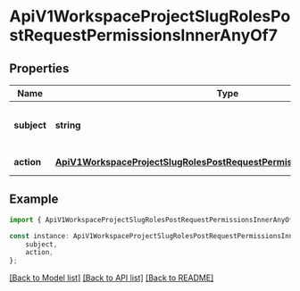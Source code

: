 # ApiV1WorkspaceProjectSlugRolesPostRequestPermissionsInnerAnyOf7


## Properties

Name | Type | Description | Notes
------------ | ------------- | ------------- | -------------
**subject** | **string** | The entity this permission pertains to. | [default to undefined]
**action** | [**ApiV1WorkspaceProjectSlugRolesPostRequestPermissionsInnerAnyOf6Action**](ApiV1WorkspaceProjectSlugRolesPostRequestPermissionsInnerAnyOf6Action.md) |  | [default to undefined]

## Example

```typescript
import { ApiV1WorkspaceProjectSlugRolesPostRequestPermissionsInnerAnyOf7 } from './api';

const instance: ApiV1WorkspaceProjectSlugRolesPostRequestPermissionsInnerAnyOf7 = {
    subject,
    action,
};
```

[[Back to Model list]](../README.md#documentation-for-models) [[Back to API list]](../README.md#documentation-for-api-endpoints) [[Back to README]](../README.md)
